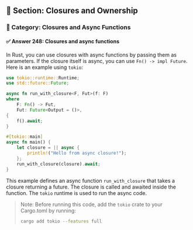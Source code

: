 ## 📘 Section: Closures and Ownership
### 🔹 Category: Closures and Async Functions
#### ✅ Answer 248: Closures and async functions

In Rust, you can use closures with async functions by passing them as parameters. If the closure itself is async, you can use `Fn() -> impl Future`. Here is an example using `tokio`:

```rust
use tokio::runtime::Runtime;
use std::future::Future;

async fn run_with_closure<F, Fut>(f: F)
where
    F: Fn() -> Fut,
    Fut: Future<Output = ()>,
{
    f().await;
}

#[tokio::main]
async fn main() {
    let closure = || async {
        println!("Hello from async closure!");
    };
    run_with_closure(closure).await;
}
```

This example defines an async function `run_with_closure` that takes a closure returning a future. The closure is called and awaited inside the function. The `tokio` runtime is used to run the async code.

> Note: Before running this code, add the `tokio` crate to your Cargo.toml by running:
>
> ```bash
> cargo add tokio --features full
> ```
